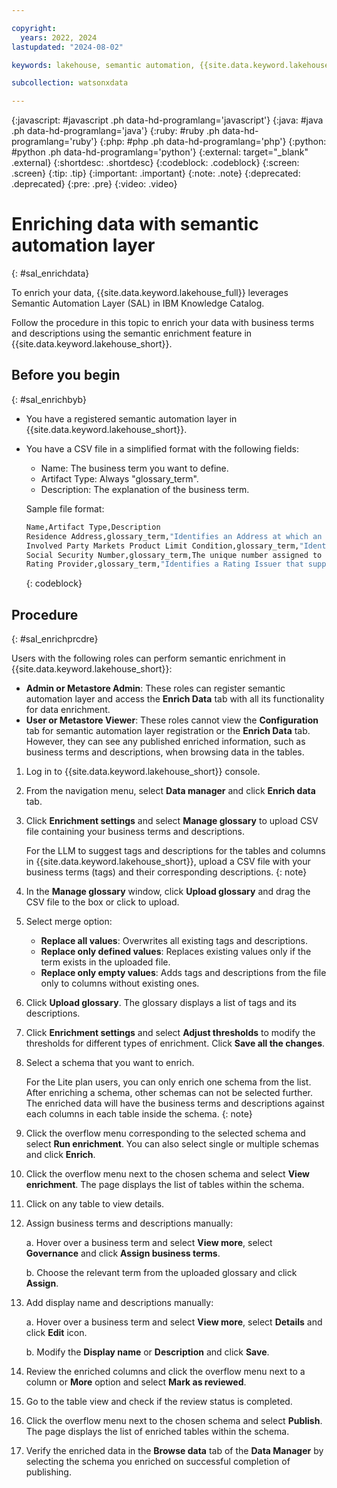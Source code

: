 ```yaml
---

copyright:
  years: 2022, 2024
lastupdated: "2024-08-02"

keywords: lakehouse, semantic automation, {{site.data.keyword.lakehouse_short}}, data enrichment, register

subcollection: watsonxdata

---
```


{:javascript: #javascript .ph data-hd-programlang='javascript'}
{:java: #java .ph data-hd-programlang='java'}
{:ruby: #ruby .ph data-hd-programlang='ruby'}
{:php: #php .ph data-hd-programlang='php'}
{:python: #python .ph data-hd-programlang='python'}
{:external: target="_blank" .external}
{:shortdesc: .shortdesc}
{:codeblock: .codeblock}
{:screen: .screen}
{:tip: .tip}
{:important: .important}
{:note: .note}
{:deprecated: .deprecated}
{:pre: .pre}
{:video: .video}

# Enriching data with semantic automation layer
{: #sal_enrichdata}

To enrich your data, {{site.data.keyword.lakehouse_full}} leverages Semantic Automation Layer (SAL) in IBM Knowledge Catalog.

Follow the procedure in this topic to enrich your data with business terms and descriptions using the semantic enrichment feature in {{site.data.keyword.lakehouse_short}}.

## Before you begin
{: #sal_enrichbyb}

- You have a registered semantic automation layer in {{site.data.keyword.lakehouse_short}}.
- You have a CSV file in a simplified format with the following fields:
   - Name: The business term you want to define.
   - Artifact Type: Always "glossary_term".
   - Description: The explanation of the business term.

   Sample file format:
   ```bash
   Name,Artifact Type,Description
   Residence Address,glossary_term,"Identifies an Address at which an Individual dwells, for example John Doe Resides At 102 Oak Court."
   Involved Party Markets Product Limit Condition,glossary_term,"Identifies a Limit Condition that applies to the Involved Party's marketing of the Product; for example, minimum audience or venues."
   Social Security Number,glossary_term,The unique number assigned to an Individual by a governmental agency for the purposes of qualifying for Social Security benefits.
   Rating Provider,glossary_term,"Identifies a Rating Issuer that supplies the Rating; for example, Credit Agency XYZ Provides Rating For a customer's Credit Risk Rating."
   ```
   {: codeblock}

## Procedure
{: #sal_enrichprcdre}

Users with the following roles can perform semantic enrichment in {{site.data.keyword.lakehouse_short}}:

   - **Admin or Metastore Admin**: These roles can register semantic automation layer and access the **Enrich Data** tab with all its functionality for data enrichment.
   - **User or Metastore Viewer**: These roles cannot view the **Configuration** tab for semantic automation layer registration or the **Enrich Data** tab. However, they can see any published enriched information, such as business terms and descriptions, when browsing data in the tables.

1. Log in to {{site.data.keyword.lakehouse_short}} console.
1. From the navigation menu, select **Data manager** and click **Enrich data** tab.
1. Click **Enrichment settings** and select **Manage glossary** to upload CSV file containing your business terms and descriptions.

   For the LLM to suggest tags and descriptions for the tables and columns in {{site.data.keyword.lakehouse_short}}, upload a CSV file with your business terms (tags) and their corresponding descriptions.
   {: note}

1. In the **Manage glossary** window, click **Upload glossary** and drag the CSV file to the box or click to upload.
1. Select merge option:

   - **Replace all values**: Overwrites all existing tags and descriptions.
   - **Replace only defined values**: Replaces existing values only if the term exists in the uploaded file.
   - **Replace only empty values**: Adds tags and descriptions from the file only to columns without existing ones.

1. Click **Upload glossary**. The glossary displays a list of tags and its descriptions.
1. Click **Enrichment settings** and select **Adjust thresholds** to modify the thresholds for different types of enrichment. Click **Save all the changes**.
1. Select a schema that you want to enrich.

   For the Lite plan users, you can only enrich one schema from the list. After enriching a schema, other schemas can not be selected further. The enriched data will have the business terms and descriptions against each columns in each table inside the schema.
   {: note}

1. Click the overflow menu corresponding to the selected schema and select **Run enrichment**. You can also select single or multiple schemas and click **Enrich**.

1. Click the overflow menu next to the chosen schema and select **View enrichment**. The page displays the list of tables within the schema.
1. Click on any table to view details.
1. Assign business terms and descriptions manually:

   a. Hover over a business term and select **View more**, select **Governance** and click **Assign business terms**.

   b. Choose the relevant term from the uploaded glossary and click **Assign**.

1. Add display name and descriptions manually:

   a. Hover over a business term and select **View more**, select **Details** and click **Edit** icon.

   b. Modify the **Display name** or **Description** and click **Save**.

1. Review the enriched columns and click the overflow menu next to a column or **More** option and select **Mark as reviewed**.
1. Go to the table view and check if the review status is completed.
1. Click the overflow menu next to the chosen schema and select **Publish**. The page displays the list of enriched tables within the schema.
1. Verify the enriched data in the **Browse data** tab of the **Data Manager** by selecting the schema you enriched on successful completion of publishing.
